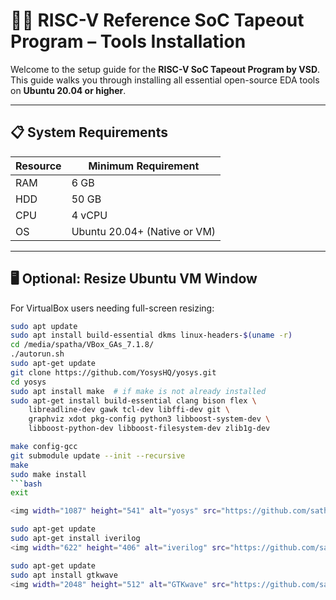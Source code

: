 # 🧑‍💻 RISC-V Reference SoC Tapeout Program – Tools Installation

Welcome to the setup guide for the **RISC-V SoC Tapeout Program by VSD**. This guide walks you through installing all essential open-source EDA tools on **Ubuntu 20.04 or higher**.

---

## 📋 System Requirements

| Resource       | Minimum Requirement        |
|----------------|----------------------------|
| RAM            | 6 GB                       |
| HDD            | 50 GB                      |
| CPU            | 4 vCPU                     |
| OS             | Ubuntu 20.04+ (Native or VM)|

---

## 🖥️ Optional: Resize Ubuntu VM Window

For VirtualBox users needing full-screen resizing:

```bash
sudo apt update
sudo apt install build-essential dkms linux-headers-$(uname -r)
cd /media/spatha/VBox_GAs_7.1.8/
./autorun.sh
sudo apt-get update
git clone https://github.com/YosysHQ/yosys.git
cd yosys
sudo apt install make  # if make is not already installed
sudo apt-get install build-essential clang bison flex \
    libreadline-dev gawk tcl-dev libffi-dev git \
    graphviz xdot pkg-config python3 libboost-system-dev \
    libboost-python-dev libboost-filesystem-dev zlib1g-dev

make config-gcc
git submodule update --init --recursive
make
sudo make install
```bash
exit

<img width="1087" height="541" alt="yosys" src="https://github.com/sathvikkumarpamu/sathvikkumarpamu_RISC-V_SoC_Design_Journey/images/yosys.png" />

sudo apt-get update
sudo apt-get install iverilog
<img width="622" height="406" alt="iverilog" src="https://github.com/sathvikkumarpamu/sathvikkumarpamu_RISC-V_SoC_Design_Journey/images/iverilog.png" />

sudo apt-get update
sudo apt install gtkwave
<img width="2048" height="512" alt="GTKwave" src="https://github.com/sathvikkumarpamu/sathvikkumarpamu_RISC-V_SoC_Design_Journey/images/GTKwave.png" />

